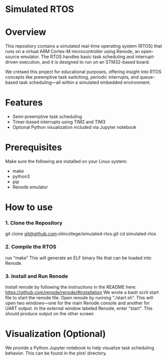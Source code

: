 # Simulated RTOS

# Overview

This repository contains a simulated real-time operating system (RTOS) that runs on a virtual ARM Cortex-M microcontroller using Renode, an open-source emulator. The RTOS handles basic task scheduling and interrupt-driven execution, and it is designed to run on an STM32-based board.

We cretaed this project for educational purposes, offering insight into RTOS concepts like preemptive task switching, periodic interrupts, and queue-based task scheduling—all within a simulated embedded environment.

# Features

- Semi-preemptive task scheduling
- Timer-based interrupts using TIM2 and TIM3
- Optional Python visualization included via Jupyter notebook

# Prerequisites

Make sure the following are installed on your Linux system:

- make
- python3
- pip
- Renode emulator

# How to use

### 1. Clone the Repository

git clone git@github.com:olincollege/simulated-rtos.git
cd simulated-rtos

### 2. Compile the RTOS

run “make”
This will generate an ELF binary file that can be loaded into Renode.

### 3. Install and Run Renode

Install renode by following the instructions in the README here: https://github.com/renode/renode/#installation
We wrote a bash scrit start file to start the renode file.
Open renode by running “./start.sh”.
This will open two windows—one for the main Renode console and another for UART output.
In the external window labeled Renode, enter “start”. This should produce output on the other screen

# Visualization (Optional)

We provide a Python Jupyter notebook to help visualize task scheduling behavior. This can be found in the plot/ directory.
